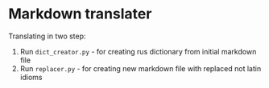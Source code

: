 # Markdown translater

Translating in two step:
1. Run `dict_creator.py` - for creating rus dictionary from initial markdown file
1. Run `replacer.py` - for creating new markdown file with replaced not latin idioms